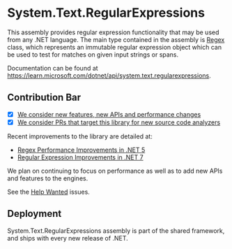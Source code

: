 # System.Text.RegularExpressions
This assembly provides regular expression functionality that may be used from any .NET language. The main type contained in the assembly is [Regex](https://learn.microsoft.com/en-us/dotnet/api/system.text.regularexpressions.regex) class, which represents an immutable regular expression object which can be used to test for matches on given input strings or spans.

Documentation can be found at https://learn.microsoft.com/dotnet/api/system.text.regularexpressions.

## Contribution Bar
- [x] [We consider new features, new APIs and performance changes](../../libraries/README.md#primary-bar)
- [x] [We consider PRs that target this library for new source code analyzers](../../libraries/README.md#secondary-bars)

Recent improvements to the library are detailed at:
- [Regex Performance Improvements in .NET 5](https://devblogs.microsoft.com/dotnet/regex-performance-improvements-in-net-5/)
- [Regular Expression Improvements in .NET 7](https://devblogs.microsoft.com/dotnet/regular-expression-improvements-in-dotnet-7/)

We plan on continuing to focus on performance as well as to add new APIs and features to the engines.

See the [Help Wanted](https://github.com/dotnet/runtime/issues?q=is%3Aissue+is%3Aopen+label%3A%22help+wanted%22+label%3Aarea-System.Text.RegularExpressions) issues.

## Deployment
System.Text.RegularExpressions assembly is part of the shared framework, and ships with every new release of .NET.
